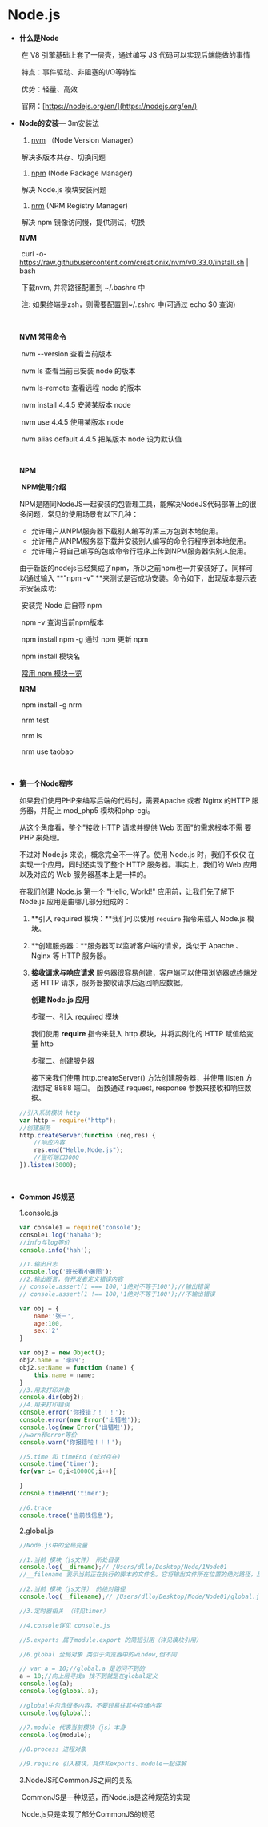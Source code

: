 # Node.js

- **什么是Node**

  ​	在 V8 引擎基础上套了一层壳，通过编写 JS 代码可以实现后端能做的事情

  ​	特点：事件驱动、非阻塞的I/O等特性

  ​	优势：轻量、高效

  ​	官网：[https://nodejs.org/en/](https://nodejs.org/en/)

- **Node的安装**— 3m安装法

  1. [nvm](https://github.com/creationix/nvm) （Node Version Manager）

  ​	   	 解决多版本共存、切换问题

  1. [npm](https://github.com/npm/npm)   (Node Package Manager)  

  ​		 解决 Node.js 模块安装问题

  1. [nrm](https://github.com/Pana/nrm)    (NPM Registry Manager)

  ​		解决 npm 镜像访问慢，提供测试，切换

  **NVM**

  ​	curl -o- https://raw.githubusercontent.com/creationix/nvm/v0.33.0/install.sh | bash

  ​	下载nvm, 并将路径配置到 ~/.bashrc 中

  ​	注: 如果终端是zsh，则需要配置到~/.zshrc 中(可通过 echo $0 查询)

  ​

  **NVM 常用命令**

  ​	nvm  --version  查看当前版本

  ​	nvm ls 查看当前已安装 node 的版本

  ​	nvm ls-remote 查看远程 node 的版本

  ​	nvm install 4.4.5 安装某版本 node	

  ​	nvm use 4.4.5 使用某版本 node 

  ​	nvm alias default 4.4.5 把某版本 node 设为默认值

  ​

  **NPM**

  ​	**NPM使用介绍**

  ​		NPM是随同NodeJS一起安装的包管理工具，能解决NodeJS代码部署上的很多问题，常见的使用场景有以下几种：

  - 允许用户从NPM服务器下载别人编写的第三方包到本地使用。
  - 允许用户从NPM服务器下载并安装别人编写的命令行程序到本地使用。
  - 允许用户将自己编写的包或命令行程序上传到NPM服务器供别人使用。

  由于新版的nodejs已经集成了npm，所以之前npm也一并安装好了。同样可以通过输入 **"npm -v" **来测试是否成功安装。命令如下，出现版本提示表示安装成功:

  ​	安装完 Node 后自带 npm

  ​	npm -v 查询当前npm版本

  ​	npm install npm -g 通过 npm 更新 npm

  ​	npm install 模块名 

  ​	[常用 npm 模块一览](https://github.com/ruanyf/articles/blob/master/2015/2015-04-04-npm-modules.md)

  **NRM**

  ​	npm install -g nrm

  ​	nrm test 

  ​	nrm ls

  ​	nrm use taobao

  ​


- **第一个Node程序**

  如果我们使用PHP来编写后端的代码时，需要Apache 或者 Nginx 的HTTP 服务器，并配上 mod_php5 模块和php-cgi。

  从这个角度看，整个"接收 HTTP 请求并提供 Web 页面"的需求根本不需 要 PHP 来处理。

  不过对 Node.js 来说，概念完全不一样了。使用 Node.js 时，我们不仅仅 在实现一个应用，同时还实现了整个 HTTP 服务器。事实上，我们的 Web 应用以及对应的 Web 服务器基本上是一样的。

  在我们创建 Node.js 第一个 "Hello, World!" 应用前，让我们先了解下 Node.js 应用是由哪几部分组成的：

  1. **引入 required 模块：**我们可以使用 ``require`` 指令来载入 Node.js 模块。

  2. **创建服务器：**服务器可以监听客户端的请求，类似于 Apache 、Nginx 等 HTTP 服务器。

  3. **接收请求与响应请求** 服务器很容易创建，客户端可以使用浏览器或终端发送 HTTP 请求，服务器接收请求后返回响应数据。

     **创建 Node.js 应用**

     步骤一、引入 required 模块

     我们使用 **require** 指令来载入 http 模块，并将实例化的 HTTP 赋值给变量 http

     步骤二、创建服务器

     接下来我们使用 http.createServer() 方法创建服务器，并使用 listen 方法绑定 8888 端口。 函数通过 request, response 参数来接收和响应数据。

  ```javascript
  //引入系统模块 http
  var http = require("http");
  //创建服务
  http.createServer(function (req,res) {
      //响应内容
      res.end("Hello,Node.js");
      //监听端口3000
  }).listen(3000);
  ```

  ​
- **Common JS规范**

  1.console.js

  ```javascript
  var console1 = require('console');
  console1.log('hahaha');
  //info与log等价
  console.info('hah');

  //1.输出日志
  console.log('班长看小黄图');
  //2.输出断言，有开发者定义错误内容
  // console.assert(1 === 100,'1绝对不等于100');//输出错误
  // console.assert(1 !== 100,'1绝对不等于100');//不输出错误

  var obj = {
      name:'张三',
      age:100,
      sex:'2'
  }

  var obj2 = new Object();
  obj2.name = '李四';
  obj2.setName = function (name) {
      this.name = name;
  }
  //3.用来打印对象
  console.dir(obj2);
  //4.用来打印错误
  console.error('你报错了！！！');
  console.error(new Error('出错啦'));
  console.log(new Error('出错啦'));
  //warn和error等价
  console.warn('你报错啦！！！');

  //5.time 和 timeEnd (成对存在)
  console.time('timer');
  for(var i= 0;i<100000;i++){

  }
  console.timeEnd('timer');

  //6.trace
  console.trace('当前栈信息');

  ```

  2.global.js

  ```javascript
  //Node.js中的全局变量

  //1.当前 模块（js文件） 所处目录
  console.log(__dirname);// /Users/dllo/Desktop/Node/1Node01
  //__filename 表示当前正在执行的脚本的文件名。它将输出文件所在位置的绝对路径，且和命令行参数所指定的文件名不一定相同。 如果在模块中，返回的值是模块文件的路径。

  //2.当前 模块（js文件） 的绝对路径
  console.log(__filename);// /Users/dllo/Desktop/Node/Node01/global.js

  //3.定时器相关 （详见timer）

  //4.console详见 console.js

  //5.exports 属于module.export 的简短引用（详见模块引用）

  //6.global 全局对象 类似于浏览器中的window,但不同

  // var a = 10;//global.a 是访问不到的
  a = 10;//向上层寻找a 找不到就是在global定义
  console.log(a);
  console.log(global.a);

  //global中包含很多内容，不要轻易往其中存储内容
  console.log(global);

  //7.module 代表当前模块（js）本身
  console.log(module);

  //8.process 进程对象

  //9.require 引入模块，具体和exports、module一起讲解

  ```

  3.NodeJS和CommonJS之间的关系

  ​	CommonJS是一种规范，而Node.js是这种规范的实现

  ​	Node.js只是实现了部分CommonJS的规范



